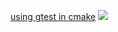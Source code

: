 [using gtest in cmake](https://google.github.io/googletest/quickstart-cmake.html)
![](https://pic2.zhimg.com/75eecb0312e129d64dd3b028e1479e3d_720w.png?source=d16d100b)
